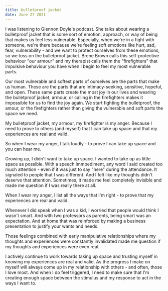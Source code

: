 ```yaml
---
title: bulletproof jacket
date: June 27 2021
---
```


I was listening to Glennon Doyle's podcast. She talks about wearing a bulletproof jacket that is some sort of emotion, approach, or way of being that makes us feel less vulnerable. Especially, when we're in a fight with someone, we're there because we're feeling soft emotions like hurt, sad, fear, vulnerability - and we want to protect ourselves from these emotions, so we toss on the bulletproof jacket. Brene Brown calls this self-protective behaviour "our armour" and my therapist calls them the "firefighters" that impulsive behaviour you have when I begin to feel my most vulnerable parts.

Our most vulnerable and softest parts of ourselves are the parts that make us human. These are the parts that are intimacy-seeking, sensitive, hopeful, and open. These same parts create the most joy in our lives and wearing the bulletproof jacket, armour, or calling in the firefighters makes it impossible for us to find the joy again. We start fighting the bulletproof, the amour, or the firefighters rather than giving the vulnerable and soft parts the space we need.

My bulletproof jacket, my armour, my firefighter is my anger. Because I need to prove to others (and myself) that I can take up space and that my experiences are real and valid.

So when I wear my anger, I talk loudly - to prove I can take up space and you can hear me. 

Growing up, I didn't want to take up space. I wanted to take up as little space as possible. With a speech immpediment, any word I said created too much attention - even if it was just to say "here" during the attendance. It signaled to people that I was different. And I felt like my thoughts didn't deserve that attention. Sometimes, it made me feel completely invisible and made me question if I was really there at all.

When I wear my anger, I list all the ways that I'm right - to prove that my experiences are real and valid.

Whenever I did speak when I was a kid, I worried that people would think I wasn't smart. And with two professors as parents, being smart was an expectation. And at home that was reinforced by making a business presentation to justify your wants and needs.

Those feelings combined with early manipulative relationships where my thoughts and experiences were constantly invalidated made me question if my thoughts and experiences were even real. 

I actively continue to work towards taking up space and trusting myself in knowing my experiences are real and valid. As the progress I make on myself will always come up in my relationship with others - and often, those I love most. And when I do feel triggered, I need to make sure that I'm creating enough space between the stimulus and my response to act in the ways I want to.
